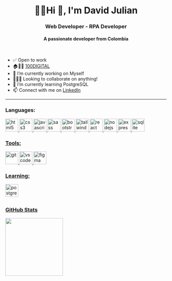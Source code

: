 <h1 align="center">👨‍💻Hi 👋, I'm David Julian</h1>
<h3 align="center">Web Developer - RPA Developer</h3>
<h4 align="center">A passionate developer from Colombia</h4></br>

- ✅ Open to work
- 🏠👨‍💻 <a href="https://www.100digital.com.co/">100DIGITAL </a>
- 🔭 I’m currently working on Myself
- 🧑‍🤝‍🧑 Looking to collaborate on anything!
- 🌱 I’m currently learning PostgreSQL
- 📫 Connect with me on <a href="https://www.linkedin.com/in/david-julian-jaramillo-a10a832b/">LinkedIn </a>
<hr>
<h3 align="left">Languages:</h3>
<div>
<p align="left">   
<a href="https://github.com/grifhus">
  <img src="https://cdn.jsdelivr.net/gh/devicons/devicon/icons/html5/html5-original.svg" alt="html5" width="40" height="40"/> 
  <img src="https://cdn.jsdelivr.net/gh/devicons/devicon/icons/css3/css3-original.svg" alt="css3" width="40" height="40"/> 
   <img src="https://cdn.jsdelivr.net/gh/devicons/devicon/icons/javascript/javascript-original.svg" alt="javascript" width="40" height="40"/> 
  <img src="https://cdn.jsdelivr.net/gh/devicons/devicon/icons/sass/sass-original.svg" alt="sass" width="40" height="40"/> 
  <img src="https://cdn.jsdelivr.net/gh/devicons/devicon/icons/bootstrap/bootstrap-original.svg" alt="bootstrap" width="40" height="40"/> 
  <img src="https://cdn.jsdelivr.net/gh/devicons/devicon/icons/tailwindcss/tailwindcss-plain.svg" alt="tailwindcss" width="40" height="40" />
    <img src="https://cdn.jsdelivr.net/gh/devicons/devicon/icons/react/react-original.svg" alt="react" width="40" height="40"/> 
   <img src="https://cdn.jsdelivr.net/gh/devicons/devicon/icons/nodejs/nodejs-original.svg" alt="nodejs" width="40" height="40" />
  <img src="https://cdn.jsdelivr.net/gh/devicons/devicon/icons/express/express-original.svg"  alt="express" width="40" height="40" />
  <img src="https://cdn.jsdelivr.net/gh/devicons/devicon/icons/sqlite/sqlite-original.svg"   alt="sqlite" width="40" height="40" />


  
          

</div>
  <h3 align="left">Tools:</h3>
  <div>
<p align="left">   
<a href="https://github.com/grifhus">
  <img src="https://cdn.jsdelivr.net/gh/devicons/devicon/icons/git/git-original.svg" alt="git" width="40" height="40"/> 
  <img src="https://cdn.jsdelivr.net/gh/devicons/devicon/icons/vscode/vscode-original.svg" alt="vscode" width="40" height="40"  />
  <img src="https://cdn.jsdelivr.net/gh/devicons/devicon/icons/figma/figma-original.svg" alt="figma" width="40" height="40" />


</div>
  <h3 align="left">Learning:</h3>
    <img src="https://cdn.jsdelivr.net/gh/devicons/devicon/icons/postgresql/postgresql-plain-wordmark.svg" alt="postgresql" width="40" height="40" />

  <a href="https://github.com/grifhus">



  </p>
 </div>
 <h2></h2>

 
  <h3 align="left"> GitHub Stats</h3>
<div>
  <a href="https://github.com/grifhus">
  
  <img height="180em" src="https://github-readme-stats.vercel.app/api/top-langs/?username=grifhus&layout=compact&langs_count=7&theme=radical"/>
</div>


  

<!---
<img height="180em" src="https://github-readme-stats.vercel.app/api?username=grifhus&show_icons=true&theme=radical&include_all_commits=true&count_private=true"/>
grifhus/grifhus is a ✨ special ✨ repository because its `README.md` (this file) appears on your GitHub profile.
You can click the Preview link to take a look at your changes.
--->
